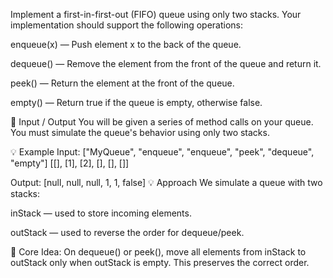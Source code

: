 Implement a first-in-first-out (FIFO) queue using only two stacks.
Your implementation should support the following operations:

enqueue(x) — Push element x to the back of the queue.

dequeue() — Remove the element from the front of the queue and return it.

peek() — Return the element at the front of the queue.

empty() — Return true if the queue is empty, otherwise false.

🔢 Input / Output
You will be given a series of method calls on your queue.
You must simulate the queue's behavior using only two stacks.

💡 Example
Input:
["MyQueue", "enqueue", "enqueue", "peek", "dequeue", "empty"]
[[],        [1],       [2],       [],     [],        []]

Output:
[null, null, null, 1, 1, false]
💡 Approach
We simulate a queue with two stacks:

inStack — used to store incoming elements.

outStack — used to reverse the order for dequeue/peek.

🔁 Core Idea:
On dequeue() or peek(), move all elements from inStack to outStack only when outStack is empty. This preserves the correct order.
